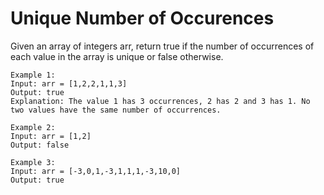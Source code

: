 # Unique Number of Occurences
Given an array of integers arr, return true if the number of occurrences of each value in the array is unique or false otherwise.

    Example 1:
    Input: arr = [1,2,2,1,1,3]
    Output: true
    Explanation: The value 1 has 3 occurrences, 2 has 2 and 3 has 1. No two values have the same number of occurrences.

    Example 2:
    Input: arr = [1,2]
    Output: false

    Example 3:
    Input: arr = [-3,0,1,-3,1,1,1,-3,10,0]
    Output: true
